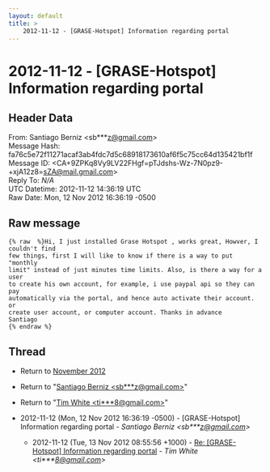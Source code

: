 ```yaml
---
layout: default
title: >
    2012-11-12 - [GRASE-Hotspot] Information regarding portal
---
```


# 2012-11-12 - [GRASE-Hotspot] Information regarding portal

## Header Data

From: Santiago Berniz \<sb***z@gmail.com\><br>
Message Hash: fa76c5e72f11271acaf3ab4fdc7d5c68918173610af6f5c75cc64d135421bf1f<br>
Message ID: \<CA+9ZPKq8Vy9LV22FHgf=pTJdshs-Wz-7N0pz9-+xjA12z8=sZA@mail.gmail.com\><br>
Reply To: _N/A_<br>
UTC Datetime: 2012-11-12 14:36:19 UTC<br>
Raw Date: Mon, 12 Nov 2012 16:36:19 -0500<br>

## Raw message

```
{% raw  %}Hi, I just installed Grase Hotspot , works great, Howver, I couldn't find
few things, first I will like to know if there is a way to put "monthly
limit" instead of just minutes time limits. Also, is there a way for a user
to create his own account, for example, i use paypal api so they can pay
automatically via the portal, and hence auto activate their account. or
create user account, or computer account. Thanks in advance
Santiago
{% endraw %}
```

## Thread

+ Return to [November 2012](/archive/2012/11)

+ Return to "[Santiago Berniz <sb***z<span>@</span>gmail.com>](/authors/sb___z_at_gmail_com)"
+ Return to "[Tim White <ti***8<span>@</span>gmail.com>](/authors/ti___8_at_gmail_com)"

+ 2012-11-12 (Mon, 12 Nov 2012 16:36:19 -0500) - [GRASE-Hotspot] Information regarding portal - _Santiago Berniz \<sb***z@gmail.com\>_
  + 2012-11-12 (Tue, 13 Nov 2012 08:55:56 +1000) - [Re: [GRASE-Hotspot] Information regarding portal](/archive/2012/11/7fcffd890876de31c7ed39c88a369b037ffba64972133282ffb0e184ce3dafe3) - _Tim White \<ti***8@gmail.com\>_

